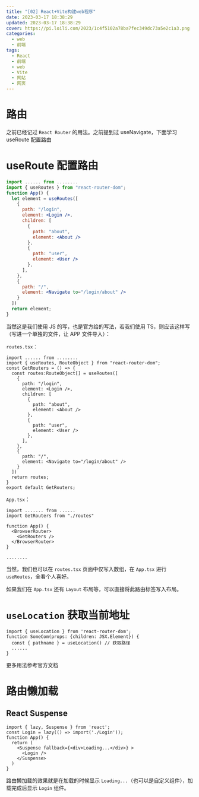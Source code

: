 ```yaml
---
title: "[02] React+Vite构建web程序"
date: 2023-03-17 18:38:29
updated: 2023-03-17 18:38:29
cover: https://pi.loili.com/2023/1c4f5102a78ba7fec349dc73a5e2c1a3.png
categories:
  - web
  - 前端
tags:
  - React
  - 前端
  - web
  - Vite
  - 网站
  - 网页
---
```


# 路由

之前已经记过 `React Router` 的用法。之前提到过 useNavigate，下面学习 useRoute 配置路由

# useRoute 配置路由

```jsx
import ...... from ........
import { useRoutes } from "react-router-dom";
function App() {
  let element = useRoutes([
    {
      path: "/login",
      element: <Login />,
      children: [
        {
          path: "about",
          element: <About />
        },
        {
          path: "user",
          element: <User />
        },
      ],
    },
    {
      path: "/",
      element: <Navigate to="/login/about" />
    }
  ])
  return element;
}
```

当然这是我们使用 JS 的写，也是官方给的写法，若我们使用 TS，则应该这样写（写进一个单独的文件，让 APP 文件导入）：

`routes.tsx`：

```tsx
import ...... from ........
import { useRoutes, RouteObject } from "react-router-dom";
const GetRouters = () => {
  const routes:RouteObject[] = useRoutes([
    {
      path: "/login",
      element: <Login />,
      children: [
        {
          path: "about",
          element: <About />
        },
        {
          path: "user",
          element: <User />
        },
      ],
    },
    {
      path: "/",
      element: <Navigate to="/login/about" />
    }
  ])
  return routes;
}
export default GetRouters;
```

`App.tsx`：

```tsx
import ....... from ......
import GetRouters from "./routes"

function App() {
  <BrowserRouter>
    <GetRouters />
  </BrowserRouter>
}

........
```

当然，我们也可以在 `routes.tsx` 页面中仅写入数组，在 `App.tsx` 进行 `useRoutes`，全看个人喜好。

如果我们在 `App.tsx` 还有 `Layout` 布局等，可以直接将此路由标签写入布局。

# `useLocation` 获取当前地址

```tsx
import { useLocation } from 'react-router-dom';
function SomeCom(props: {children: JSX.Element}) {
  const { pathname } = useLocation() // 获取路径
  ......
}
```

更多用法参考官方文档

# 路由懒加载

## React Suspense

```tsx
import { lazy, Suspense } from 'react';
const Login = lazy(() => import('./Login'));
function App() {
  return (
    <Suspense fallback={<div>Loading...</div>} >
      <Login />
    </Suspense>
  )
}
```

路由懒加载的效果就是在加载的时候显示 `Loading...`（也可以是自定义组件），加载完成后显示 `Login` 组件。